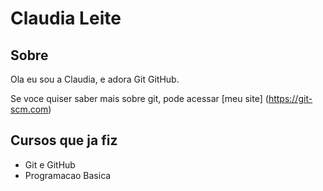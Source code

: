 # Claudia Leite

## Sobre

Ola eu sou a Claudia, e adora Git GitHub.

Se voce quiser saber mais sobre git, pode acessar [meu site] 
(https://git-scm.com)

## Cursos que ja fiz

- Git e GitHub
- Programacao Basica

